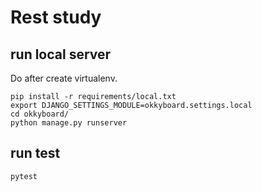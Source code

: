 # Rest study

## run local server

Do after create virtualenv.

```
pip install -r requirements/local.txt
export DJANGO_SETTINGS_MODULE=okkyboard.settings.local
cd okkyboard/
python manage.py runserver
```

## run test

```
pytest
```

